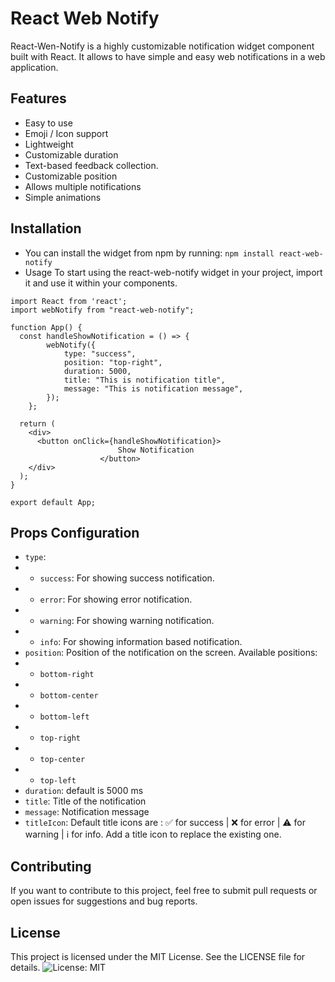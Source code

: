 # React Web Notify

React-Wen-Notify is a highly customizable notification widget component built with React. It allows to have simple and easy web notifications in a web application.

## Features

- Easy to use
- Emoji / Icon support
- Lightweight
- Customizable duration
- Text-based feedback collection.
- Customizable position
- Allows multiple notifications
- Simple animations

## Installation

- You can install the widget from npm by running:
  `npm install react-web-notify`
- Usage
  To start using the react-web-notify widget in your project, import it and use it within your components.

```
import React from 'react';
import webNotify from "react-web-notify";

function App() {
  const handleShowNotification = () => {
		webNotify({
			type: "success",
			position: "top-right",
			duration: 5000,
			title: "This is notification title",
			message: "This is notification message",
		});
	};

  return (
    <div>
      <button onClick={handleShowNotification}>
						Show Notification
					</button>
    </div>
  );
}

export default App;
```

## Props Configuration

- `type`:
- - `success`: For showing success notification.
- - `error`: For showing error notification.
- - `warning`: For showing warning notification.
- - `info`: For showing information based notification.
- `position`: Position of the notification on the screen. Available positions:
- - `bottom-right`
- - `bottom-center`
- - `bottom-left`
- - `top-right`
- - `top-center`
- - `top-left`
- `duration`: default is 5000 ms
- `title`: Title of the notification
- `message`: Notification message
- `titleIcon`: Default title icons are : ✅ for success | ❌ for error | ⚠️ for warning | ℹ️ for info. Add a title icon to replace the existing one.

## Contributing

If you want to contribute to this project, feel free to submit pull requests or open issues for suggestions and bug reports.

## License

This project is licensed under the MIT License. See the LICENSE file for details.
![License: MIT](https://img.shields.io/badge/License-MIT-yellow.svg)
